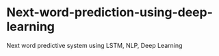 # Next-word-prediction-using-deep-learning
Next word predictive system using LSTM, NLP, Deep Learning
